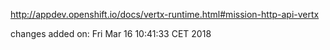 http://appdev.openshift.io/docs/vertx-runtime.html#mission-http-api-vertx

 
 changes added on: Fri Mar 16 10:41:33 CET 2018